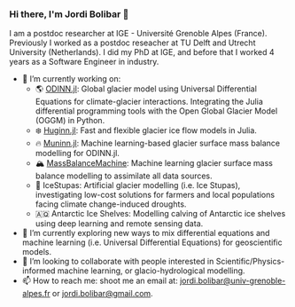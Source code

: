 ### Hi there, I'm Jordi Bolibar 👋

<!--
**JordiBolibar/JordiBolibar** is a ✨ _special_ ✨ repository because its `README.md` (this file) appears on your GitHub profile.

Here are some ideas to get you started:

-->

I am a postdoc researcher at IGE - Université Grenoble Alpes (France). Previously I worked as a postdoc reseacher at TU Delft and Utrecht University (Netherlands). I did my PhD at IGE, and before that I worked 4 years as a Software Engineer in industry.

- 🔭 I’m currently working on:
    - 🌎 [ODINN.jl](https://github.com/ODINN-SciML/ODINN.jl): Global glacier model using Universal Differential Equations for climate-glacier interactions. Integrating the Julia differential programming tools with the Open Global Glacier Model (OGGM) in Python.
    - ❄️ [Huginn.jl](https://github.com/ODINN-SciML/Huginn.jl): Fast and flexible glacier ice flow models in Julia. 
    - 🔥 [Muninn.jl](https://github.com/ODINN-SciML/Muninn.jl): Machine learning-based glacier surface mass balance modelling for ODINN.jl.
    - 🏔️ [MassBalanceMachine](https://github.com/ODINN-SciML/MassBalanceMachine): Machine learning glacier surface mass balance modelling to assimilate all data sources. 
    - 🧊 IceStupas: Artificial glacier modelling (i.e. Ice Stupas), investigating low-cost solutions for farmers and local populations facing climate change-induced droughts.
    - 🇦🇶 Antarctic Ice Shelves: Modelling calving of Antarctic ice shelves using deep learning and remote sensing data. 
- 🌱 I’m currently exploring new ways to mix differential equations and machine learning (i.e. Universal Differential Equations) for geoscientific models. 
- 👯 I’m looking to collaborate with people interested in Scientific/Physics-informed machine learning, or glacio-hydrological modelling.
- 📫 How to reach me: shoot me an email at: jordi.bolibar@univ-grenoble-alpes.fr or jordi.bolibar@gmail.com.

